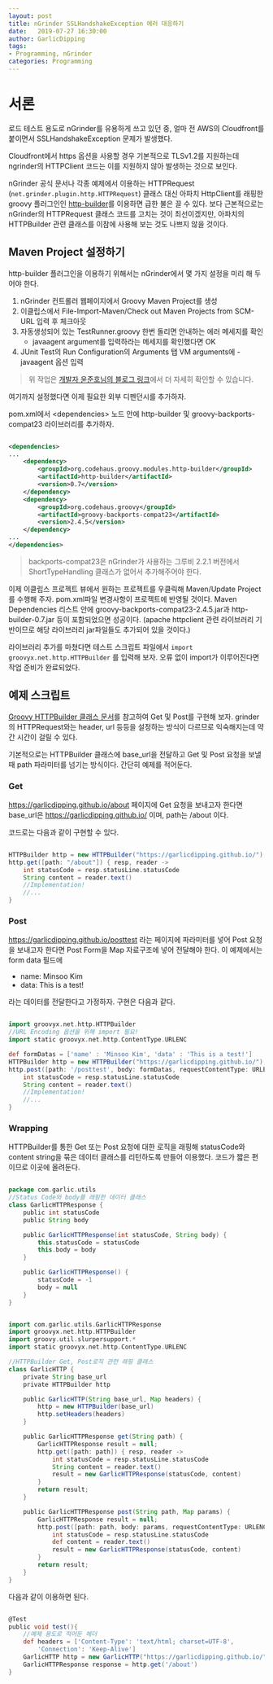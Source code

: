 ```yaml
---
layout: post
title: nGrinder SSLHandshakeException 에러 대응하기
date:   2019-07-27 16:30:00
author: GarlicDipping
tags:
- Programming, nGrinder
categories: Programming
---
```


# 서론

로드 테스트 용도로 nGrinder를 유용하게 쓰고 있던 중, 얼마 전 AWS의 Cloudfront를 붙이면서 SSLHandshakeException 문제가 발생했다.

Cloudfront에서 https 옵션을 사용할 경우 기본적으로 TLSv1.2를 지원하는데 ngrinder의 HTTPClient 코드는 이를 지원하지 않아 발생하는 것으로 보인다.

nGrinder 공식 문서나 각종 예제에서 이용하는 HTTPRequest (`net.grinder.plugin.http.HTTPRequest`) 클래스 대신 아파치 HttpClient를 래핑한 groovy 플러그인인 [http-builder](https://mvnrepository.com/artifact/org.codehaus.groovy.modules.http-builder/http-builder)를 이용하면 급한 불은 끌 수 있다. 보다 근본적으로는 nGrinder의 HTTPRequest 클래스 코드를 고치는 것이 최선이겠지만, 아파치의 HTTPBuilder 관련 클래스를 이참에 사용해 보는 것도 나쁘지 않을 것이다.

<!--more-->

## Maven Project 설정하기

http-builder 플러그인을 이용하기 위해서는 nGrinder에서 몇 가지 설정을 미리 해 두어야 한다.

1. nGrinder 컨트롤러 웹페이지에서 Groovy Maven Project를 생성
2. 이클립스에서 File-Import-Maven/Check out Maven Projects from SCM-URL 입력 후 체크아웃 
3. 자동생성되어 있는 TestRunner.groovy 한번 돌리면 안내하는 에러 메세지를 확인 
    - javaagent argument를 입력하라는 메세지를 확인했다면 OK
4. JUnit Test의 Run Configuration의 Arguments 탭 VM arguments에 -javaagent 옵션 입력

> 위 작업은 [개발자 윤준호님의 블로그 링크](https://junoyoon.tistory.com/entry/%EC%9D%B4%ED%81%B4%EB%A6%BD%EC%8A%A4%EC%97%90-Groovy-%EB%A9%94%EC%9D%B4%EB%B8%90-%ED%94%84%EB%A1%9C%EC%A0%9D%ED%8A%B8-%EC%9E%84%ED%8F%AC%ED%8A%B8)에서 더 자세히 확인할 수 있습니다.

여기까지 설정했다면 이제 필요한 외부 디펜던시를 추가하자.

pom.xml에서 \<dependencies> 노드 안에 http-builder 및 groovy-backports-compat23 라이브러리를 추가하자.

~~~xml

<dependencies>
...
    <dependency>
        <groupId>org.codehaus.groovy.modules.http-builder</groupId>
        <artifactId>http-builder</artifactId>
        <version>0.7</version>
    </dependency>
    <dependency>
        <groupId>org.codehaus.groovy</groupId>
        <artifactId>groovy-backports-compat23</artifactId>
        <version>2.4.5</version>
    </dependency>
...
</dependencies>
~~~

> backports-compat23은 nGrinder가 사용하는 그루비 2.2.1 버전에서 ShortTypeHandling 클래스가 없어서 추가해주어야 한다.

이제 이클립스 프로젝트 뷰에서 원하는 프로젝트를 우클릭해 Maven/Update Project를 수행해 주자. pom.xml파일 변경사항이 프로젝트에 반영될 것이다. Maven Dependencies 리스트 안에 groovy-backports-compat23-2.4.5.jar과 http-builder-0.7.jar 등이 포함되었으면 성공이다. (apache httpclient 관련 라이브러리 기반이므로 해당 라이브러리 jar파일들도 추가되어 있을 것이다.)

라이브러리 추가를 마쳤다면 테스트 스크립트 파일에서 `import groovyx.net.http.HTTPBuilder` 를 입력해 보자. 오류 없이 import가 이루어진다면 작업 준비가 완료되었다.

## 예제 스크립트

[Groovy HTTPBuilder 클래스 문서](http://javadox.com/org.codehaus.groovy.modules.http-builder/http-builder/0.6/groovyx/net/http/HTTPBuilder.html)를 참고하여 Get 및 Post를 구현해 보자. grinder의 HTTPRequest와는 header, url 등등을 설정하는 방식이 다르므로 익숙해지는데 약간 시간이 걸릴 수 있다.

기본적으로는 HTTPBuilder 클래스에 base_url을 전달하고 Get 및 Post 요청을 보낼때 path 파라미터를 넘기는 방식이다. 간단히 예제를 적어둔다.

### Get

https://garlicdipping.github.io/about 페이지에 Get 요청을 보내고자 한다면 base_url은 https://garlicdipping.github.io/ 이며, path는 /about 이다.

코드로는 다음과 같이 구현할 수 있다.

~~~groovy

HTTPBuilder http = new HTTPBuilder("https://garlicdipping.github.io/");
http.get([path: "/about"]) { resp, reader ->
    int statusCode = resp.statusLine.statusCode
    String content = reader.text()
    //Implementation!
    //...
}

~~~

### Post

https://garlicdipping.github.io/posttest 라는 페이지에 파라미터를 넣어 Post 요청을 보내고자 한다면 Post Form을 Map 자료구조에 넣어 전달해야 한다. 이 예제에서는 form data 필드에 
- name: Minsoo Kim
- data: This is a test!

라는 데이터를 전달한다고 가정하자. 구현은 다음과 같다.

~~~groovy

import groovyx.net.http.HTTPBuilder
//URL Encoding 옵션을 위해 import 필요!
import static groovyx.net.http.ContentType.URLENC

def formDatas = ['name' : 'Minsoo Kim', 'data' : 'This is a test!']
HTTPBuilder http = new HTTPBuilder("https://garlicdipping.github.io/");
http.post([path: '/posttest', body: formDatas, requestContentType: URLENC]) { resp, reader ->
    int statusCode = resp.statusLine.statusCode
    String content = reader.text()
    //Implementation!
    //...
}

~~~

### Wrapping

HTTPBuilder를 통한 Get 또는 Post 요청에 대한 로직을 래핑해 statusCode와 content string을 묶은 데이터 클래스를 리턴하도록 만들어 이용했다. 코드가 짧은 편이므로  이곳에 올려둔다.

~~~groovy

package com.garlic.utils
//Status Code와 body를 래핑한 데이터 클래스
class GarlicHTTPResponse {
    public int statusCode
    public String body

    public GarlicHTTPResponse(int statusCode, String body) {
        this.statusCode = statusCode
        this.body = body
    }

    public GarlicHTTPResponse() {
        statusCode = -1
        body = null
    }
}

~~~

~~~groovy

import com.garlic.utils.GarlicHTTPResponse
import groovyx.net.http.HTTPBuilder
import groovy.util.slurpersupport.*
import static groovyx.net.http.ContentType.URLENC

//HTTPBuilder Get, Post로직 관련 래핑 클래스
class GarlicHTTP {
    private String base_url
    private HTTPBuilder http

    public GarlicHTTP(String base_url, Map headers) {
        http = new HTTPBuilder(base_url)
        http.setHeaders(headers)
    }

    public GarlicHTTPResponse get(String path) {
        GarlicHTTPResponse result = null;
        http.get([path: path]) { resp, reader ->
            int statusCode = resp.statusLine.statusCode
            String content = reader.text()
            result = new GarlicHTTPResponse(statusCode, content)
        }
        return result;
    }

    public GarlicHTTPResponse post(String path, Map params) {
        GarlicHTTPResponse result = null;
        http.post([path: path, body: params, requestContentType: URLENC]) { resp, reader ->
            int statusCode = resp.statusLine.statusCode
            def content = reader.text()
            result = new GarlicHTTPResponse(statusCode, content)
        }
        return result;
    }
}

~~~

다음과 같이 이용하면 된다.

~~~groovy

@Test
public void test(){
    //예제 용도로 적어둔 헤더
    def headers = ['Content-Type': 'text/html; charset=UTF-8',
        'Connection': 'Keep-Alive']
    GarlicHTTP http = new GarlicHTTP("https://garlicdipping.github.io/", headers)
    GarlicHTTPResponse response = http.get('/about')
}

~~~

